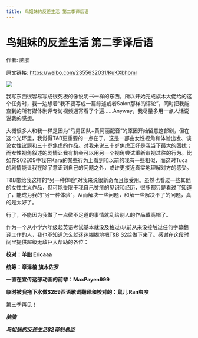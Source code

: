 ```yaml
---
title: 鸟姐妹的反差生活 第二季译后语
---
```


# 鸟姐妹的反差生活 第二季译后语

作者: 脑脑

原文链接: https://weibo.com/2355632031/KuKXbhbmr

![](/image/鸟姐妹的反差生活%20第二季译后语.webp)

我写东西很容易写成很死板的像说明书一样的东西，所以开始完成旗木大佬给的这个任务时，我一边想着“我不要写成一篇综述或者Salon那样的评论”，同时把我能查到的所有媒体剧评专访视频通宵看了个遍……Anyway，我尽量多用一点人话说说我的感想。

大概很多人和我一样是因为“马男团队+黄阿丽配音”的原因开始留意这部剧，但在这个光环里，我觉得T&B更重要的一点在于，这是一部由女性视角和体验出发、谈论女性议题和三十岁焦虑的作品。对我来说三十岁焦虑正好是我当下最大的困扰；而女性视角叙述的剧情让我有机会可以用另一个视角尝试重新审视过往的行为。比如在S02E09中我在Kara的某些行为上看到和以前的我有一些相似，而这时Tuca的剧情能让我在除了意识到自己的问题之外，或许更接近真实地理解对方的感受。

T&B带给我这样的“另一种体验”对我来说很新奇而且很受用。虽然也看过一些其他的女性主义作品，但可能受限于我自己贫瘠的见识和经历，很多都只是看过了知道了，能成为我的“另一种体验”，从而解决一些问题，和解一些解决不了的问题，真的是太好了。

行了，不能因为我做了一点微不足道的事情就乱给别人的作品戴高帽了。

作为一个从小学六年级起英语考试基本就没及格过/以前从来没接触过任何字幕翻译工作的人，我也不知道怎么就迷迷糊糊地把T&B S2给做下来了。感谢在这段时间里提供超级无敌巨大帮助的各位：

**校对：羊脂 Ericaaa**

**统筹：章泽楠 旗木佐罗**

**一直在宣传这部动画的前辈：MaxPayen999**

**临时被我拖下水做S2E9西语歌词翻译和校对的：鼠儿 Ran虫咬**

第三季再见！

***脑脑***

***鸟姐妹的反差生活S2译制总监***